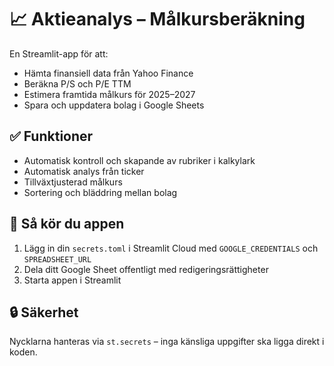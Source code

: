 # 📈 Aktieanalys – Målkursberäkning

En Streamlit-app för att:
- Hämta finansiell data från Yahoo Finance
- Beräkna P/S och P/E TTM
- Estimera framtida målkurs för 2025–2027
- Spara och uppdatera bolag i Google Sheets

## ✅ Funktioner
- Automatisk kontroll och skapande av rubriker i kalkylark
- Automatisk analys från ticker
- Tillväxtjusterad målkurs
- Sortering och bläddring mellan bolag

## 🚀 Så kör du appen
1. Lägg in din `secrets.toml` i Streamlit Cloud med `GOOGLE_CREDENTIALS` och `SPREADSHEET_URL`
2. Dela ditt Google Sheet offentligt med redigeringsrättigheter
3. Starta appen i Streamlit

## 🔒 Säkerhet
Nycklarna hanteras via `st.secrets` – inga känsliga uppgifter ska ligga direkt i koden.
